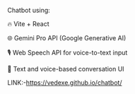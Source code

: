 
Chatbot using:

🔥 Vite + React

🌐 Gemini Pro API (Google Generative AI)

🎙️ Web Speech API for voice-to-text input

💬 Text and voice-based conversation UI

LINK:-https://vedexe.github.io/chatbot/

